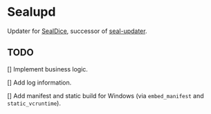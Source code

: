 # Sealupd

Updater for [SealDice](https://github.com/sealdice), successor of [seal-updater](https://github.com/sealdice/seal-updater).

## TODO

[] Implement business logic.

[] Add log information.

[] Add manifest and static build for Windows (via `embed_manifest` and `static_vcruntime`).